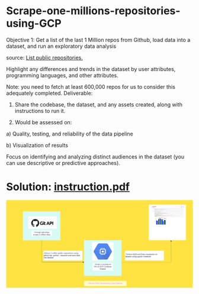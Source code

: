 # Scrape-one-millions-repositories-using-GCP



Objective 1:
Get a list of the last 1 Million repos from Github, load data into a dataset, and run
an exploratory data analysis

source: [List public repositories.](https://docs.github.com/en/rest/repos/repos?apiVersion=2022-11-28#list-public-repositories)

Highlight any differences and trends in the dataset by user attributes, programming
languages, and other attributes.

Note: you need to fetch at least 600,000 repos for us to consider this adequately
completed.
Deliverable:

1) Share the codebase, the dataset, and any assets created, along with
instructions to run it.

3) Would be assessed on:
   
a) Quality, testing, and reliability of the data pipeline

b) Visualization of results

Focus on identifying and analyzing distinct audiences in the
dataset (you can use descriptive or predictive approaches).

# Solution: [instruction.pdf](https://github.com/MuhammadMudassirRaza12345/Scrape-one-millions-repositories-using-GCP/blob/main/instruction.pdf)

<img src="https://github.com/MuhammadMudassirRaza12345/Scrape-one-millions-repositories-using-GCP/blob/main/Github-public%20repos.png">
<!-- https://github.com/MuhammadMudassirRaza12345/Scrape-one-millions-repositories-using-GCP/blob/main/Github-public%20repos.png -->
